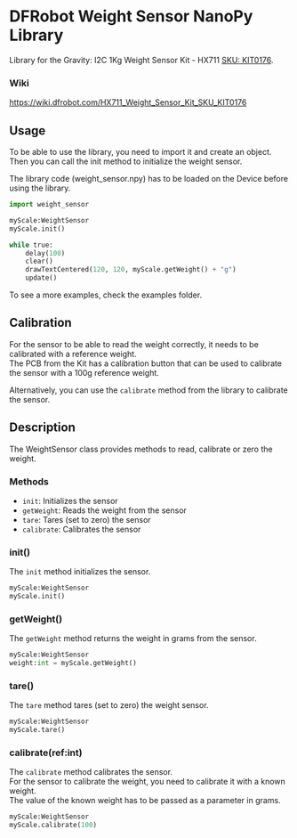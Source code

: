 # DFRobot Weight Sensor NanoPy Library

Library for the Gravity: I2C 1Kg Weight Sensor Kit - HX711 [SKU: KIT0176](https://www.dfrobot.com/product-2289.html).

### Wiki

https://wiki.dfrobot.com/HX711_Weight_Sensor_Kit_SKU_KIT0176

## Usage

To be able to use the library, you need to import it and create an object.  
Then you can call the init method to initialize the weight sensor.

The library code (weight_sensor.npy) has to be loaded on the Device before using the library.

```python
import weight_sensor

myScale:WeightSensor
myScale.init()

while true:
    delay(100)
    clear()
    drawTextCentered(120, 120, myScale.getWeight() + "g")
    update()
```

To see a more examples, check the examples folder.

## Calibration

For the sensor to be able to read the weight correctly, it needs to be calibrated with a reference weight.  
The PCB from the Kit has a calibration button that can be used to calibrate the sensor with a 100g reference weight.

Alternatively, you can use the `calibrate` method from the library to calibrate the sensor.

## Description

The WeightSensor class provides methods to read, calibrate or zero the weight.

### Methods

- `init`: Initializes the sensor
- `getWeight`: Reads the weight from the sensor
- `tare`: Tares (set to zero) the sensor
- `calibrate`: Calibrates the sensor

### init()

The `init` method initializes the sensor.

```python
myScale:WeightSensor
myScale.init()
```

### getWeight()

The `getWeight` method returns the weight in grams from the sensor.

```python
myScale:WeightSensor
weight:int = myScale.getWeight()
```

### tare()

The `tare` method tares (set to zero) the weight sensor.

```python
myScale:WeightSensor
myScale.tare()
```

### calibrate(ref:int)

The `calibrate` method calibrates the sensor.  
For the sensor to calibrate the weight, you need to calibrate it with a known weight.  
The value of the known weight has to be passed as a parameter in grams.

```python
myScale:WeightSensor
myScale.calibrate(100)
```
